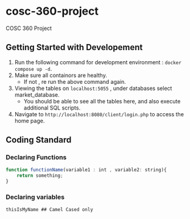 # cosc-360-project
COSC 360 Project


## Getting Started with Developement
1. Run the following command for development environment : ```docker compose up -d```.
2. Make sure all containors are healthy.
	- If not , re run the above command again.
3. Viewing the tables on ```localhost:5055``` , under databases select market_database.
	- You should be able to see all the tables here, and also execute additional SQL scripts.
4. Navigate to ```http://localhost:8080/client/login.php``` to access the home page.



## Coding Standard

### Declaring Functions
```javascript
function functionName(variable1 : int , variable2: string){
	return something;
}
```
### Declaring variables
```thisIsMyName ## Camel Cased only```



